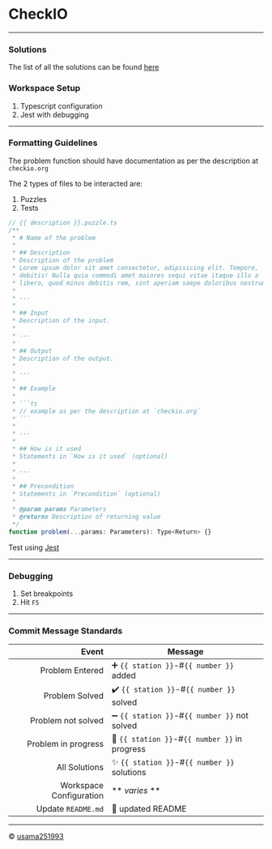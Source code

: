 # CheckIO

---

### Solutions

The list of all the solutions can be found [here](documents/solutions.md)

### Workspace Setup

1. Typescript configuration
2. Jest with debugging

---

### Formatting Guidelines

The problem function should have documentation as per the description at `checkio.org`

The 2 types of files to be interacted are:
1. Puzzles
2. Tests

```ts
// {{ description }}.puzzle.ts
/**
 * # Name of the problem
 *
 * ## Description
 * Description of the problem
 * Lorem ipsum dolor sit amet consectetur, adipisicing elit. Tempore,
 * debitis! Nulla quia commodi amet maiores sequi vitae itaque illo a
 * libero, quod minus debitis rem, sint aperiam saepe doloribus nostrum?
 *
 * ---
 *
 * ## Input
 * Description of the input.
 *
 * ---
 *
 * ## Output
 * Description of the output.
 *
 * ---
 *
 * ## Example
 *
 * ```ts
 * // example as per the description at `checkio.org`
 * ```
 *
 * ---
 *
 * ## How is it used
 * Statements in `How is it used` (optional)
 *
 * ---
 * 
 * ## Precondition
 * Statements in `Precondition` (optional) 
 * 
 * @param params Parameters
 * @returns Description of returning value
 */
function problem(...params: Parameters): Type<Return> {}
```

Test using [Jest](https://jestjs.io/)

---

### Debugging

1. Set breakpoints
2. Hit `F5`

---

### Commit Message Standards

|                   Event | Message                                       |
| ----------------------: | --------------------------------------------- |
|         Problem Entered | ➕ `{{ station }}`-#`{{ number }}` added       |
|          Problem Solved | ✔️ `{{ station }}`-#`{{ number }}` solved      |
|      Problem not solved | ➖ `{{ station }}`-#`{{ number }}` not solved  |
|     Problem in progress | 🚧 `{{ station }}`-#`{{ number }}` in progress |
|           All Solutions | ✨ `{{ station }}`-#`{{ number }}` solutions   |
| Workspace Configuration | ** *varies* **                                |
|      Update `README.md` | 📝 updated README                              |

---

©️ [usama251993](https://github.com/usama251993)
